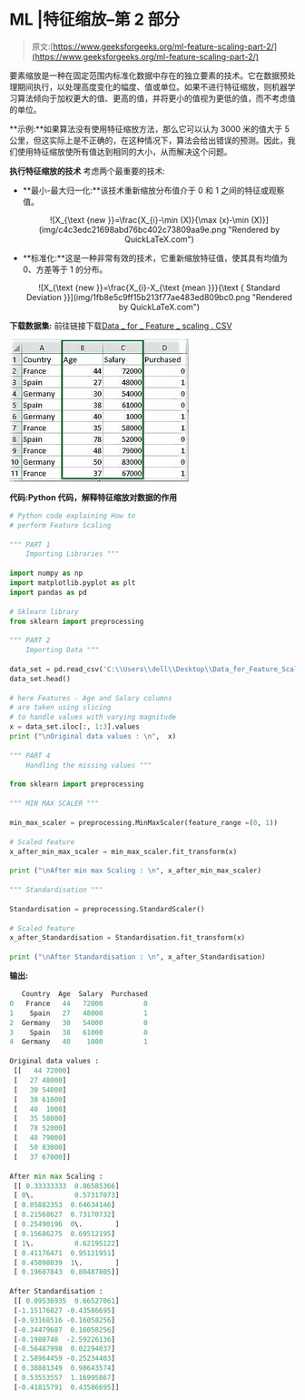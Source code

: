 # ML |特征缩放–第 2 部分

> 原文:[https://www.geeksforgeeks.org/ml-feature-scaling-part-2/](https://www.geeksforgeeks.org/ml-feature-scaling-part-2/)

要素缩放是一种在固定范围内标准化数据中存在的独立要素的技术。它在数据预处理期间执行，以处理高度变化的幅度、值或单位。如果不进行特征缩放，则机器学习算法倾向于加权更大的值、更高的值，并将更小的值视为更低的值，而不考虑值的单位。

**示例:**如果算法没有使用特征缩放方法，那么它可以认为 3000 米的值大于 5 公里，但这实际上是不正确的，在这种情况下，算法会给出错误的预测。因此，我们使用特征缩放使所有值达到相同的大小，从而解决这个问题。

**执行特征缩放的技术**
考虑两个最重要的技术:

*   **最小-最大归一化:**该技术重新缩放分布值介于 0 和 1 之间的特征或观察值。

    <center>![X_{\text {new }}=\frac{X_{i}-\min (X)}{\max (x)-\min (X)}](img/c4c3edc21698abd76bc402c73809aa9e.png "Rendered by QuickLaTeX.com")</center>

*   **标准化:**这是一种非常有效的技术，它重新缩放特征值，使其具有均值为 0、方差等于 1 的分布。

    <center>![X_{\text {new }}=\frac{X_{i}-X_{\text {mean }}}{\text { Standard Deviation }}](img/1fb8e5c9ff15b213f77ae483ed809bc0.png "Rendered by QuickLaTeX.com")</center>

**下载数据集:**
前往链接下载[Data _ for _ Feature _ scaling . CSV](https://drive.google.com/open?id=1n8uQ0sPkjLuBxeGDzNVzB_YxcbgEKVqx)

![](img/cbd35d64355b91a54e59e58163d2754d.png)

 **代码:Python 代码，解释特征缩放对数据的作用**

```py
# Python code explaining How to
# perform Feature Scaling

""" PART 1
    Importing Libraries """

import numpy as np
import matplotlib.pyplot as plt
import pandas as pd

# Sklearn library 
from sklearn import preprocessing

""" PART 2
    Importing Data """

data_set = pd.read_csv('C:\\Users\\dell\\Desktop\\Data_for_Feature_Scaling.csv')
data_set.head()

# here Features - Age and Salary columns 
# are taken using slicing
# to handle values with varying magnitude
x = data_set.iloc[:, 1:3].values
print ("\nOriginal data values : \n",  x)

""" PART 4
    Handling the missing values """

from sklearn import preprocessing

""" MIN MAX SCALER """

min_max_scaler = preprocessing.MinMaxScaler(feature_range =(0, 1))

# Scaled feature
x_after_min_max_scaler = min_max_scaler.fit_transform(x)

print ("\nAfter min max Scaling : \n", x_after_min_max_scaler)

""" Standardisation """

Standardisation = preprocessing.StandardScaler()

# Scaled feature
x_after_Standardisation = Standardisation.fit_transform(x)

print ("\nAfter Standardisation : \n", x_after_Standardisation)
```

**输出:**

```py
   Country  Age  Salary  Purchased
0   France   44   72000          0
1    Spain   27   48000          1
2  Germany   30   54000          0
3    Spain   38   61000          0
4  Germany   40    1000          1

Original data values : 
 [[   44 72000]
 [   27 48000]
 [   30 54000]
 [   38 61000]
 [   40  1000]
 [   35 58000]
 [   78 52000]
 [   48 79000]
 [   50 83000]
 [   37 67000]]

After min max Scaling : 
 [[ 0.33333333  0.86585366]
 [ 0\.          0.57317073]
 [ 0.05882353  0.64634146]
 [ 0.21568627  0.73170732]
 [ 0.25490196  0\.        ]
 [ 0.15686275  0.69512195]
 [ 1\.          0.62195122]
 [ 0.41176471  0.95121951]
 [ 0.45098039  1\.        ]
 [ 0.19607843  0.80487805]]

After Standardisation : 
 [[ 0.09536935  0.66527061]
 [-1.15176827 -0.43586695]
 [-0.93168516 -0.16058256]
 [-0.34479687  0.16058256]
 [-0.1980748  -2.59226136]
 [-0.56487998  0.02294037]
 [ 2.58964459 -0.25234403]
 [ 0.38881349  0.98643574]
 [ 0.53553557  1.16995867]
 [-0.41815791  0.43586695]]

```
